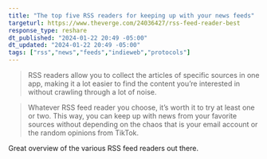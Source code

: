 ```yaml
---
title: "The top five RSS readers for keeping up with your news feeds"
targeturl: https://www.theverge.com/24036427/rss-feed-reader-best
response_type: reshare
dt_published: "2024-01-22 20:49 -05:00"
dt_updated: "2024-01-22 20:49 -05:00"
tags: ["rss","news","feeds","indieweb","protocols"]
---
```


> RSS readers allow you to collect the articles of specific sources in one app, making it a lot easier to find the content you’re interested in without crawling through a lot of noise. 

> Whatever RSS feed reader you choose, it’s worth it to try at least one or two. This way, you can keep up with news from your favorite sources without depending on the chaos that is your email account or the random opinions from TikTok.

Great overview of the various RSS feed readers out there. 
